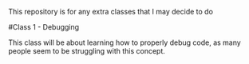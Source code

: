 This repository is for any extra classes that I may decide to do

#Class 1 - Debugging

This class will be about learning how to properly debug code, as many people seem to be struggling with this concept.
